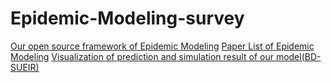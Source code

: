# Epidemic-Modeling-survey

[Our open source framework of Epidemic Modeling](https://github.com/Bigscity-epidemic/Epidemic-Modeling-survey)
[Paper List of Epidemic Modeling](https://github.com/Bigscity-epidemic/Bigscity-epidemic-survey-paperlist)
[Visualization of prediction and simulation result of our model(BD-SUEIR)](http://covid19-report.com/)
